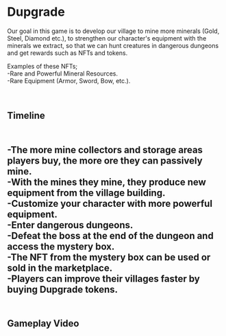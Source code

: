 # Dupgrade

Our goal in this game is to develop our village to mine more minerals (Gold, Steel, Diamond etc.), to strengthen our character's equipment with the minerals we extract, so that we can hunt creatures in dangerous dungeons and get rewards such as NFTs and tokens. <br>

Examples of these NFTs;
<br>
-Rare and Powerful Mineral Resources.<br>
-Rare Equipment (Armor, Sword, Bow, etc.).

<br>
<h2>Timeline<h2> <br>
-The more mine collectors and storage areas players buy, the more ore they can passively mine.<br>
-With the mines they mine, they produce new equipment from the village building. <br>
-Customize your character with more powerful equipment.<br>
-Enter dangerous dungeons.<br>
-Defeat the boss at the end of the dungeon and access the mystery box.<br>
-The NFT from the mystery box can be used or sold in the marketplace.<br>
-Players can improve their villages faster by buying Dupgrade tokens.<br>
<br>
<h2>Gameplay Video<h2><br>
